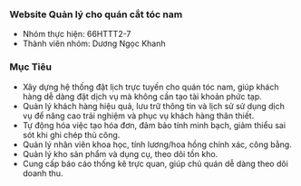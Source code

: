 ### Website Quản lý cho quán cắt tóc nam  
- Nhóm thực hiện: 66HTTT2-7  
- Thành viên nhóm: Dương Ngọc Khanh  

### Mục Tiêu
- Xây dựng hệ thống đặt lịch trực tuyến cho quán tóc nam, giúp khách hàng dễ dàng đặt dịch vụ mà không cần tạo tài khoản phức tạp.  
- Quản lý khách hàng hiệu quả, lưu trữ thông tin và lịch sử sử dụng dịch vụ để nâng cao trải nghiệm và phục vụ khách hàng thân thiết.  
- Tự động hóa việc tạo hóa đơn, đảm bảo tính minh bạch, giảm thiểu sai sót khi ghi chép thủ công.  
- Quản lý nhân viên khoa học, tính lương/hoa hồng chính xác, công bằng.  
- Quản lý kho sản phẩm và dụng cụ, theo dõi tồn kho.  
- Cung cấp báo cáo thống kê trực quan, giúp chủ quán dễ dàng theo dõi doanh thu.  
